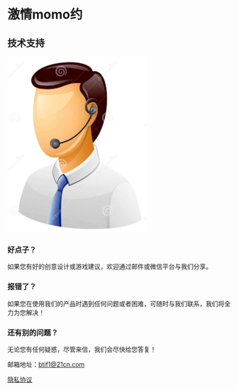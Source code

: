 # 激情momo约

## 技术支持

 ![image](https://github.com/btif1/jiqingmomoyue/raw/master/call_man.png)

### 好点子？

如果您有好的创意设计或游戏建议，欢迎通过邮件或微信平台与我们分享。

### 报错了？

如果您在使用我们的产品时遇到任何问题或者困难，可随时与我们联系，我们将全力为您解决！

### 还有别的问题？

无论您有任何疑惑，尽管来信，我们会尽快给您答复！

邮箱地址：btif1@21cn.com

[隐私协议](https://raw.githubusercontent.com/btif1/jiqingmomoyue/master/privacy.cmd)
